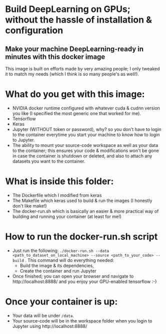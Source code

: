 # Build DeepLearning on GPUs; without the hassle of installation & configuration

## Make your machine DeepLearning-ready in minutes with this docker image

This image is built on efforts made by very amazing people; I only tweaked it to match my needs (which I think is so many people's as well!).

# What do you get with this image:
- NVIDIA docker runtime configured with whatever cuda & cudnn version you like (I specified the most generic one that worked for me).
- Tensorflow
- Keras
- Jupyter (WITHOUT token or password), why? so you don't have to login to the container everytime you start your machine to know how to login to Jupyter.
- The ability to mount your source-code workspace as well as your data to the container; this ensures your code & modifications won't be gone in case the container is shutdown or deleted, and also to attach any datasets you want to the container.

# What is inside this folder:
- The Dockerfile which I modified from keras
- The Makefile which keras used to build & run the images (I honestly don't like make!)
- The docker-run.sh which is basically an easier & more practical way of building and running your container (at least for me!)

# How to run the docker-run.sh script 
- Just run the following: `./docker-run.sh --data <path_to_dataset_on_local_machine> --source <path_to_your_code> --build` . This command will do everything needed: 
  - Build the image & its dependencies, 
  - Create the container and run Jupyter
- Once finished; you can open your browser and navigate to http://localhost:8888/ and you enjoy your GPU-enabled tensorflow :-)

# Once your container is up:
- Your data will be under `/data`.
- Your source-code will be in the workspace folder when you login to Jupyter using http://localhost:8888/
